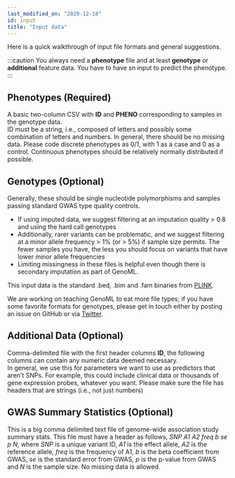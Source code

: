 ```yaml
---
last_modified_on: "2020-12-18"
id: input
title: "Input data"
---
```


Here is a quick walkthrough of input file formats and general suggestions. 

:::caution
You always need a **phenotype** file and at least **genotype** or **additional** feature data. You have to have sn input to predict the phenotype.
:::

## Phenotypes (Required)
A basic two-column CSV with **ID** and **PHENO** corresponding to samples in the genotype data.  
ID must be a string, i.e., composed of letters and possibly some combination of letters and numbers.
In general, there should be no missing data.  Please code discrete phenotypes as 0/1, with 1 as a case and 0 as a control. Continuous phenotypes should be relatively normally distributed if possible.

## Genotypes (Optional)
Generally, these should be single nucleotide polymorphisms and samples passing standard GWAS type quality controls.
- If using imputed data, we suggest filtering at an imputation quality > 0.8 and using the hard call genotypes
- Additionally, rarer variants can be problematic, and we suggest filtering at a minor allele frequency > 1% (or > 5%) if sample size permits. The fewer samples you have, the less you should focus on variants that have lower minor allele frequencies
- Limiting missingness in these files is helpful even though there is secondary imputation as part of GenoML.

This input data is the standard .bed, .bim and .fam binaries from [PLINK](https://www.cog-genomics.org/plink/1.9/input#bed).  

We are working on teaching GenoML to eat more file types; if you have some favorite formats for genotypes, please get in touch either by posting an issue on GitHub or via [Twitter](https://twitter.com/geno_ml).

## Additional Data (Optional)
Comma-delimited file with the first header columns **ID**, the following columns can contain any numeric data deemed necessary.  
In general, we use this for parameters we want to use as predictors that aren't SNPs.  For example, this could include clinical data or thousands of gene expression probes, whatever you want.  Please make sure the file has headers that are strings (i.e., not just numbers)

## GWAS Summary Statistics (Optional)
This is a big comma delimited text file of genome-wide association study summary stats.
This file must have a header as follows, *SNP A1 A2 freq b se p N*, where *SNP* is a unique variant ID, *A1* is the effect allele, *A2* is the reference allele, *freq* is the frequency of A1, *b* is the beta coefficient from GWAS, *se* is the standard error from GWAS, *p* is the p-value from GWAS and *N* is the sample size. No missing data is allowed.


